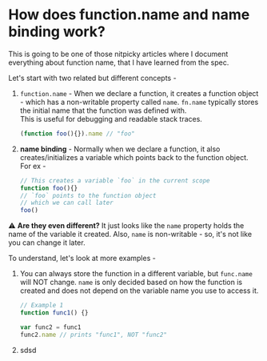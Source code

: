 # How does function.name and name binding work?

This is going to be one of those nitpicky articles where I document everything about function name, that I have learned from the spec.  

Let's start with two related but different concepts -
1. `function.name` - When we declare a function, it creates a function object - which has a non-writable property called `name`. `fn.name` typically stores the initial name that the function was defined with.   
This is useful for debugging and readable stack traces.  
	```js
	(function foo(){}).name // "foo"
	```

2. **name binding** - Normally when we declare a function, it also creates/initializes a variable which points back to the function object. For ex -
	```js
	// This creates a variable `foo` in the current scope
	function foo(){}
	// `foo` points to the function object
	// which we can call later
	foo()
	```
	
⚠️ **Are they even different?** It just looks like the `name` property holds the name of the variable it created. Also,  `name` is non-writable - so, it's not like you can change it later.  

To understand, let's look at more examples -
1. You can always store the function in a different variable, but `func.name` will NOT change.  `name` is only decided based on how the function is created and does not depend on the variable name you use to access it.
	```js
	// Example 1
	function func1() {}

	var func2 = func1
	func2.name // prints "func1", NOT "func2"
	```
2. sdsd
<!--stackedit_data:
eyJwcm9wZXJ0aWVzIjoiZXh0ZW5zaW9uczpcbiAgcHJlc2V0Oi
BnZm1cbiIsImhpc3RvcnkiOls0MjY1ODExNTksLTIwMDg3NzU3
MDAsMjAwMTY2ODg3MiwtMjA4MjEwMzA5NSwtMTIxMzQ2NzQwMC
wxNjU4NDk5NzI2LDE4MzA5NjI4NzQsMTIzMDAyNzYyNSwxMDYy
MTIzNzcxLDEyMjU4ODY4MjBdfQ==
-->